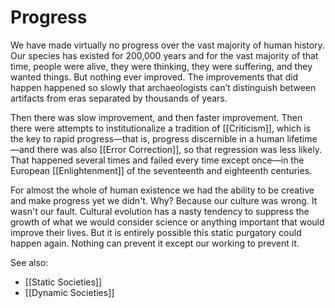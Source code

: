 # Progress

We have made virtually no progress over the vast majority of human history. Our species has existed for 200,000 years and for the vast majority of that time, people were alive, they were thinking, they were suffering, and they wanted things. But nothing ever improved. The improvements that did happen happened so slowly that archaeologists can’t distinguish between artifacts from eras separated by thousands of years.

Then there was slow improvement, and then faster improvement. Then there were attempts to institutionalize a tradition of [[Criticism]], which is the key to rapid progress—that is, progress discernible in a human lifetime—and there was also [[Error Correction]], so that regression was less likely. That happened several times and failed every time except once—in the European [[Enlightenment]] of the seventeenth and eighteenth centuries.

For almost the whole of human existence we had the ability to be creative and make progress yet we didn't. Why? Because our culture was wrong. It wasn't our fault. Cultural evolution has a nasty tendency to suppress the growth of what we would consider science or anything important that would improve their lives. But it is entirely possible this static purgatory could happen again. Nothing can prevent it except our working to prevent it.

See also:

- [[Static Societies]]
- [[Dynamic Societies]]